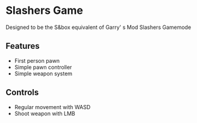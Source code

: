 # Slashers Game
Designed to be the S&box equivalent of Garry' s Mod Slashers Gamemode

## Features
- First person pawn
- Simple pawn controller
- Simple weapon system

## Controls
- Regular movement with WASD
- Shoot weapon with LMB
